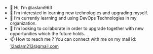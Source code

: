 - 👋 Hi, I’m @aslam963
- 👀 I’m interested in learning new technologies and upgrading myself.
- 🌱 I’m currently learning and using DevOps Technologies in my organization.
- 💞️ I’m looking to collaborate in order to upgrade together with new opportunities which the future holds.
- 📫 How to reach me ? You can connect with me on my mail id: 12aslam213@gmail.com 

<!---
aslam963/aslam963 is a ✨ special ✨ repository because its `README.md` (this file) appears on your GitHub profile.
You can click the Preview link to take a look at your changes.
--->

